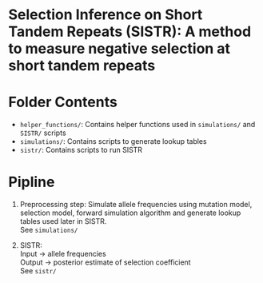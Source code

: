 # Selection Inference on Short Tandem Repeats (SISTR): A method to measure negative selection at short tandem repeats

# Folder Contents
* `helper_functions/`: Contains helper functions used in `simulations/` and `SISTR/` scripts
* `simulations/`: Contains scripts to generate lookup tables
* `sistr/`: Contains scripts to run SISTR

# Pipline
1. Preprocessing step: Simulate allele frequencies using mutation model, selection model, forward simulation algorithm and generate lookup tables used later in SISTR.   
See `simulations/`  

2. SISTR:  
Input -> allele frequencies  
Output -> posterior estimate of selection coefficient  
See `sistr/`